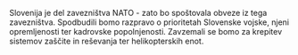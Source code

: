 Slovenija je del zavezništva NATO - zato bo spoštovala obveze iz tega zavezništva. Spodbudili bomo razpravo o prioritetah Slovenske vojske, njeni opremljenosti ter kadrovske popolnjenosti. Zavzemali se bomo za krepitev sistemov zaščite in reševanja ter helikopterskih enot.
